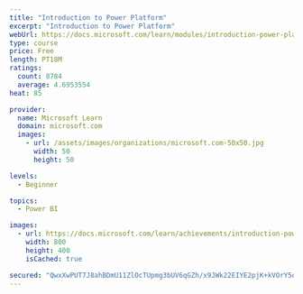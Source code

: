```yaml
---
title: "Introduction to Power Platform"
excerpt: "Introduction to Power Platform"
webUrl: https://docs.microsoft.com/learn/modules/introduction-power-platform/
type: course
price: Free
length: PT18M
ratings:
  count: 8784
  average: 4.6953554
heat: 85

provider:
  name: Microsoft Learn
  domain: microsoft.com
  images:
    - url: /assets/images/organizations/microsoft.com-50x50.jpg
      width: 50
      height: 50

levels:
  - Beginner

topics:
  - Power BI

images:
  - url: https://docs.microsoft.com/learn/achievements/introduction-power-platform-social.png
    width: 800
    height: 400
    isCached: true

secured: "QwxXwPUT7J8ahBDmU11ZlOcTUpmg3bUV6qGZh/x9JWk22EIYE2pjK+kVOrY5q4ITfHYDBI7wJ2q2+9nM2x0BhwbHXLypDVy2r2POEU8c6zZbm62u0RjONLNjC6S5WbK0yoUZH6KAb0Zc7uPepkEa+t+LHcj7ysTWkvV9Ho/pxoV21DqLbcfqamLmI/aAQywMuzOe4oqzCg8LeMr9BwIR7jhZeNHfZ3tcOfJ+sl4sqZAL4xlgjVaAKmWQujNEV3xRGtRNcMQOqIiZFZNAmqNsyCQhF0ifbGXXJMoQSaJkPxP2k2ICAwRcsBYOfeMvxIDzr/1EhqTW7iI5rw95Cv3SYIwyFgZbSAGxyFjRjdj6P9IpDjHj8fYae2ZlyRbGWg12Bu6x37jLs75oOcyseq8AHt5bsiEyhjStZFLMoFfgjUw=;djJTl6MDg7i8CN3BUWAOww=="
---
```



